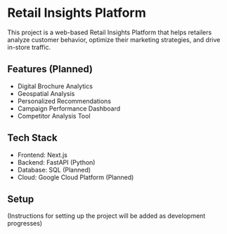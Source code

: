 # Retail Insights Platform

This project is a web-based Retail Insights Platform that helps retailers analyze customer behavior, optimize their marketing strategies, and drive in-store traffic.

## Features (Planned)

- Digital Brochure Analytics
- Geospatial Analysis
- Personalized Recommendations
- Campaign Performance Dashboard
- Competitor Analysis Tool

## Tech Stack

- Frontend: Next.js
- Backend: FastAPI (Python)
- Database: SQL (Planned)
- Cloud: Google Cloud Platform (Planned)

## Setup

(Instructions for setting up the project will be added as development progresses)